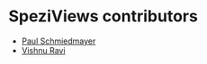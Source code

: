 <!--

This source file is part of the Stanford Spezi open-source project.

SPDX-FileCopyrightText: 2022 Stanford University and the project authors (see CONTRIBUTORS.md)

SPDX-License-Identifier: MIT
  
-->

SpeziViews contributors
====================

* [Paul Schmiedmayer](https://github.com/PSchmiedmayer)
* [Vishnu Ravi](https://github.com/vishnuravi)
